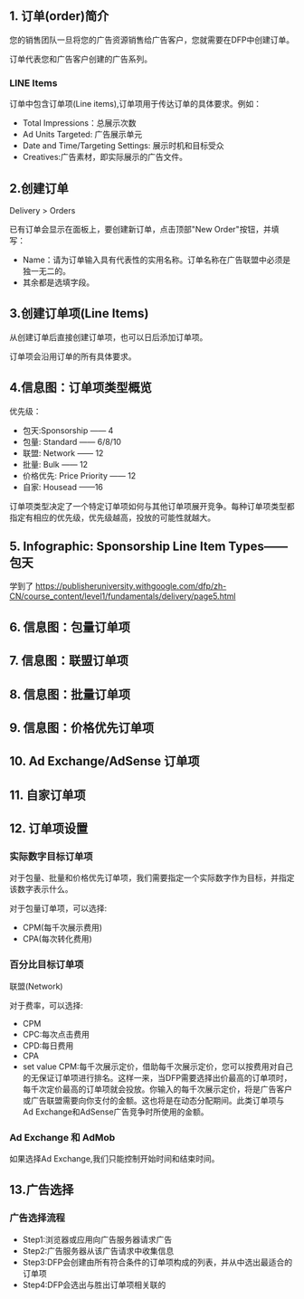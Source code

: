 ## 1. 订单(order)简介
您的销售团队一旦将您的广告资源销售给广告客户，您就需要在DFP中创建订单。

订单代表您和广告客户创建的广告系列。

### LINE Items
订单中包含订单项(Line items),订单项用于传达订单的具体要求。例如：
- Total Impressions：总展示次数
- Ad Units Targeted: 广告展示单元
- Date and Time/Targeting Settings: 展示时机和目标受众
- Creatives:广告素材，即实际展示的广告文件。

## 2.创建订单
Delivery > Orders

已有订单会显示在面板上，要创建新订单，点击顶部"New Order"按钮，并填写：

- Name：请为订单输入具有代表性的实用名称。订单名称在广告联盟中必须是独一无二的。
- 其余都是选填字段。

## 3.创建订单项(Line Items)
从创建订单后直接创建订单项，也可以日后添加订单项。

订单项会沿用订单的所有具体要求。

## 4.信息图：订单项类型概览
优先级：
- 包天:Sponsorship —— 4
- 包量: Standard —— 6/8/10
- 联盟: Network —— 12
- 批量: Bulk —— 12
- 价格优先: Price Priority —— 12
- 自家: Housead ——16

订单项类型决定了一个特定订单项如何与其他订单项展开竞争。每种订单项类型都指定有相应的优先级，优先级越高，投放的可能性就越大。

## 5. Infographic: Sponsorship Line Item Types——包天

学到了
<https://publisheruniversity.withgoogle.com/dfp/zh-CN/course_content/level1/fundamentals/delivery/page5.html>

## 6. 信息图：包量订单项

## 7. 信息图：联盟订单项

## 8. 信息图：批量订单项

## 9. 信息图：价格优先订单项

## 10. Ad Exchange/AdSense 订单项

## 11. 自家订单项

## 12. 订单项设置

### 实际数字目标订单项
对于包量、批量和价格优先订单项，我们需要指定一个实际数字作为目标，并指定该数字表示什么。

对于包量订单项，可以选择:
- CPM(每千次展示费用) 
- CPA(每次转化费用)

### 百分比目标订单项
联盟(Network)

对于费率，可以选择:
- CPM
- CPC:每次点击费用
- CPD:每日费用
- CPA
- set value CPM:每千次展示定价，借助每千次展示定价，您可以按费用对自己的无保证订单项进行排名。这样一来，当DFP需要选择出价最高的订单项时，每千次定价最高的订单项就会投放。你输入的每千次展示定价，将是广告客户或广告联盟需要向你支付的金额。这也将是在动态分配期间。此类订单项与Ad Exchange和AdSense广告竞争时所使用的金额。

### Ad Exchange 和 AdMob
如果选择Ad Exchange,我们只能控制开始时间和结束时间。

## 13.广告选择
### 广告选择流程
- Step1:浏览器或应用向广告服务器请求广告
- Step2:广告服务器从该广告请求中收集信息
- Step3:DFP会创建由所有符合条件的订单项构成的列表，并从中选出最适合的订单项
- Step4:DFP会选出与胜出订单项相关联的